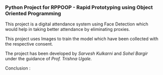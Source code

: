 ### Python Project for RPPOOP - Rapid Prototyping using Object Oriented Programming

This project is a digital attendance system using Face Detection which would help in taking better attendance by eliminating proxies.

This project uses Images to train the model which have been collected with the respective consent.

The project has been developed by _Sarvesh Kulkarni_ and _Sohel Bargir_ under the guidance of _Prof. Trishna Ugale._ 

Conclusion : 
